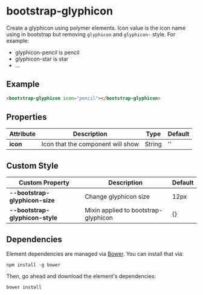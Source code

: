 # bootstrap-glyphicon

Create a glyphicon using polymer elements. Icon value is the icon name using in bootstrap but removing `glyphicon` and `glyphicon-` style. For example: 

* glyphicon-pencil is pencil
* glyphicon-star is star
* ...

## Example

```html
<bootstrap-glyphicon icon="pencil"></bootstrap-glyphicon>
```

## Properties

| Attribute | Description                       | Type   | Default |
|-----------|-----------------------------------|--------|---------|
| __icon__    | Icon that the component will show | String | ''      |

## Custom Style

| Custom Property               | Description                          | Default |
|-------------------------------|--------------------------------------|---------|
| __--bootstrap-glyphicon-size__  | Change glyphicon size                | 12px    |
| __--bootstrap-glyphicon-style__ | Mixin applied to bootstrap-glyphicon | {}      |

## Dependencies

Element dependencies are managed via [Bower](http://bower.io/). You can
install that via:

    npm install -g bower

Then, go ahead and download the element's dependencies:

    bower install
